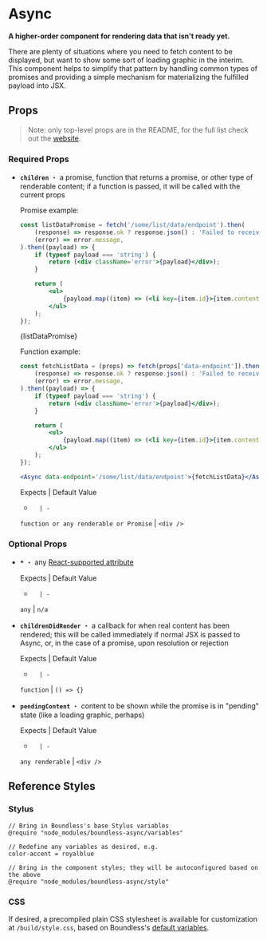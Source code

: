 <!---
THIS IS AN AUTOGENERATED FILE. EDIT INDEX.JS INSTEAD.
-->
# Async

__A higher-order component for rendering data that isn't ready yet.__

There are plenty of situations where you need to fetch content to be displayed, but want
to show some sort of loading graphic in the interim. This component helps to simplify
that pattern by handling common types of promises and providing a simple mechanism
for materializing the fulfilled payload into JSX.


## Props

> Note: only top-level props are in the README, for the full list check out the [website](http://boundless.js.org/Async#props).

### Required Props

- __`children`__ ・ a promise, function that returns a promise, or other type of renderable content; if a function is passed, it will
  be called with the current props
  
  Promise example:
  
  ```jsx
  const listDataPromise = fetch('/some/list/data/endpoint').then(
      (response) => response.ok ? response.json() : 'Failed to receive list data',
      (error) => error.message,
  ).then((payload) => {
      if (typeof payload === 'string') {
          return (<div className='error'>{payload}</div>);
      }
  
      return (
          <ul>
              {payload.map((item) => (<li key={item.id}>{item.content}</li>))}
          </ul>
      );
  });
  ```
  
  <Async>{listDataPromise}</Async>
  
  Function example:
  
  ```jsx
  const fetchListData = (props) => fetch(props['data-endpoint']).then(
      (response) => response.ok ? response.json() : 'Failed to receive list data',
      (error) => error.message,
  ).then((payload) => {
      if (typeof payload === 'string') {
          return (<div className='error'>{payload}</div>);
      }
  
      return (
          <ul>
              {payload.map((item) => (<li key={item.id}>{item.content}</li>))}
          </ul>
      );
  });
  
  <Async data-endpoint='/some/list/data/endpoint'>{fetchListData}</Async>
  ```

  Expects | Default Value
  -       | -
  `function or any renderable or Promise` | `<div />`


### Optional Props

- __`*`__ ・ any [React-supported attribute](https://facebook.github.io/react/docs/tags-and-attributes.html#html-attributes)

  Expects | Default Value
  -       | -
  `any` | `n/a`

- __`childrenDidRender`__ ・ a callback for when real content has been rendered; this will be called immediately if normal JSX is passed to Async, or, in the case of a promise, upon resolution or rejection

  Expects | Default Value
  -       | -
  `function` | `() => {}`

- __`pendingContent`__ ・ content to be shown while the promise is in "pending" state (like a loading graphic, perhaps)

  Expects | Default Value
  -       | -
  `any renderable` | `<div />`


## Reference Styles
### Stylus
```stylus
// Bring in Boundless's base Stylus variables
@require "node_modules/boundless-async/variables"

// Redefine any variables as desired, e.g.
color-accent = royalblue

// Bring in the component styles; they will be autoconfigured based on the above
@require "node_modules/boundless-async/style"
```

### CSS
If desired, a precompiled plain CSS stylesheet is available for customization at `/build/style.css`, based on Boundless's [default variables](https://github.com/enigma-io/boundless/blob/master/variables.styl).

